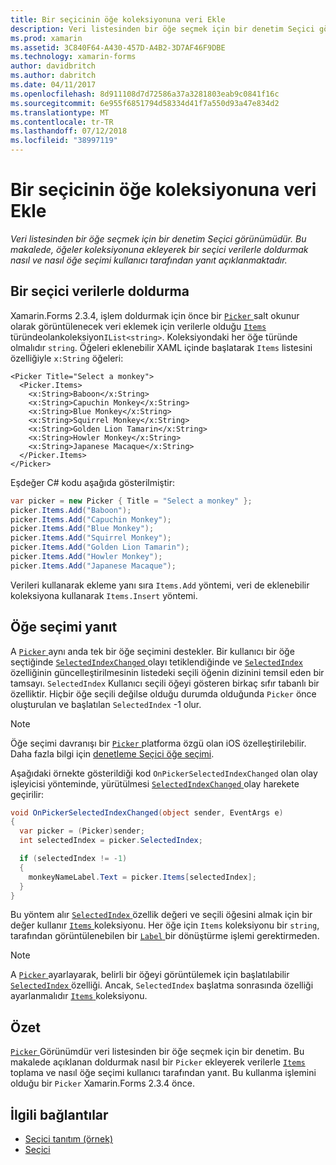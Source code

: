 ```yaml
---
title: Bir seçicinin öğe koleksiyonuna veri Ekle
description: Veri listesinden bir öğe seçmek için bir denetim Seçici görünümüdür. Bu makalede, öğeler koleksiyonuna ekleyerek bir seçici verilerle doldurmak nasıl ve nasıl öğe seçimi kullanıcı tarafından yanıt açıklanmaktadır.
ms.prod: xamarin
ms.assetid: 3C840F64-A430-457D-A4B2-3D7AF46F9DBE
ms.technology: xamarin-forms
author: davidbritch
ms.author: dabritch
ms.date: 04/11/2017
ms.openlocfilehash: 8d911108d7d72586a37a3281803eab9c0841f16c
ms.sourcegitcommit: 6e955f6851794d58334d41f7a550d93a47e834d2
ms.translationtype: MT
ms.contentlocale: tr-TR
ms.lasthandoff: 07/12/2018
ms.locfileid: "38997119"
---
```

# <a name="adding-data-to-a-pickers-items-collection"></a>Bir seçicinin öğe koleksiyonuna veri Ekle

_Veri listesinden bir öğe seçmek için bir denetim Seçici görünümüdür. Bu makalede, öğeler koleksiyonuna ekleyerek bir seçici verilerle doldurmak nasıl ve nasıl öğe seçimi kullanıcı tarafından yanıt açıklanmaktadır._

## <a name="populating-a-picker-with-data"></a>Bir seçici verilerle doldurma

Xamarin.Forms 2.3.4, işlem doldurmak için önce bir [ `Picker` ](xref:Xamarin.Forms.Picker) salt okunur olarak görüntülenecek veri eklemek için verilerle olduğu [ `Items` ](xref:Xamarin.Forms.Picker.Items) türündeolankoleksiyon`IList<string>`. Koleksiyondaki her öğe türünde olmalıdır `string`. Öğeleri eklenebilir XAML içinde başlatarak `Items` listesini özelliğiyle `x:String` öğeleri:

```xaml
<Picker Title="Select a monkey">
  <Picker.Items>
    <x:String>Baboon</x:String>
    <x:String>Capuchin Monkey</x:String>
    <x:String>Blue Monkey</x:String>
    <x:String>Squirrel Monkey</x:String>
    <x:String>Golden Lion Tamarin</x:String>
    <x:String>Howler Monkey</x:String>
    <x:String>Japanese Macaque</x:String>
  </Picker.Items>
</Picker>
```

Eşdeğer C# kodu aşağıda gösterilmiştir:

```csharp
var picker = new Picker { Title = "Select a monkey" };
picker.Items.Add("Baboon");
picker.Items.Add("Capuchin Monkey");
picker.Items.Add("Blue Monkey");
picker.Items.Add("Squirrel Monkey");
picker.Items.Add("Golden Lion Tamarin");
picker.Items.Add("Howler Monkey");
picker.Items.Add("Japanese Macaque");
```

Verileri kullanarak ekleme yanı sıra `Items.Add` yöntemi, veri de eklenebilir koleksiyona kullanarak `Items.Insert` yöntemi.

## <a name="responding-to-item-selection"></a>Öğe seçimi yanıt

A [ `Picker` ](xref:Xamarin.Forms.Picker) aynı anda tek bir öğe seçimini destekler. Bir kullanıcı bir öğe seçtiğinde [ `SelectedIndexChanged` ](xref:Xamarin.Forms.Picker.SelectedIndexChanged) olayı tetiklendiğinde ve [ `SelectedIndex` ](xref:Xamarin.Forms.Picker.SelectedIndex) özelliğinin güncelleştirilmesinin listedeki seçili öğenin dizinini temsil eden bir tamsayı. `SelectedIndex` Kullanıcı seçili öğeyi gösteren birkaç sıfır tabanlı bir özelliktir. Hiçbir öğe seçili değilse olduğu durumda olduğunda `Picker` önce oluşturulan ve başlatılan `SelectedIndex` -1 olur.

> [!NOTE]
> Öğe seçimi davranışı bir [ `Picker` ](xref:Xamarin.Forms.Picker) platforma özgü olan iOS özelleştirilebilir. Daha fazla bilgi için [denetleme Seçici öğe seçimi](~/xamarin-forms/platform/platform-specifics/consuming/ios.md#picker_update_mode).

Aşağıdaki örnekte gösterildiği kod `OnPickerSelectedIndexChanged` olan olay işleyicisi yönteminde, yürütülmesi [ `SelectedIndexChanged` ](xref:Xamarin.Forms.Picker.SelectedIndexChanged) olay harekete geçirilir:

```csharp
void OnPickerSelectedIndexChanged(object sender, EventArgs e)
{
  var picker = (Picker)sender;
  int selectedIndex = picker.SelectedIndex;

  if (selectedIndex != -1)
  {
    monkeyNameLabel.Text = picker.Items[selectedIndex];
  }
}
```

Bu yöntem alır [ `SelectedIndex` ](xref:Xamarin.Forms.Picker.SelectedIndex) özellik değeri ve seçili öğesini almak için bir değer kullanır [ `Items` ](xref:Xamarin.Forms.Picker.Items) koleksiyonu. Her öğe için `Items` koleksiyonu bir `string`, tarafından görüntülenebilen bir [ `Label` ](xref:Xamarin.Forms.Label) bir dönüştürme işlemi gerektirmeden.

> [!NOTE]
> A [ `Picker` ](xref:Xamarin.Forms.Picker) ayarlayarak, belirli bir öğeyi görüntülemek için başlatılabilir [ `SelectedIndex` ](xref:Xamarin.Forms.Picker.SelectedIndex) özelliği. Ancak, `SelectedIndex` başlatma sonrasında özelliği ayarlanmalıdır [ `Items` ](xref:Xamarin.Forms.Picker.Items) koleksiyonu.

## <a name="summary"></a>Özet

[ `Picker` ](xref:Xamarin.Forms.Picker) Görünümdür veri listesinden bir öğe seçmek için bir denetim. Bu makalede açıklanan doldurmak nasıl bir `Picker` ekleyerek verilerle [ `Items` ](xref:Xamarin.Forms.Picker.Items) toplama ve nasıl öğe seçimi kullanıcı tarafından yanıt. Bu kullanma işlemini olduğu bir `Picker` Xamarin.Forms 2.3.4 önce.


## <a name="related-links"></a>İlgili bağlantılar

- [Seçici tanıtım (örnek)](https://developer.xamarin.com/samples/xamarin-forms/UserInterface/PickerDemo/)
- [Seçici](xref:Xamarin.Forms.Picker)
